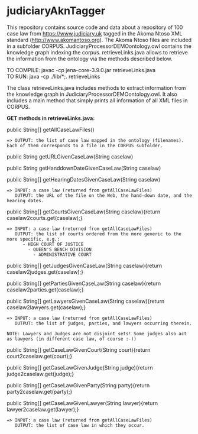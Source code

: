 # judiciaryAknTagger
This repository contains source code and data about a repository of 100 case law from https://www.judiciary.uk tagged in the Akoma Ntoso XML standard (http://www.akomantoso.org). The Akoma Ntoso files are included in a subfolder CORPUS. JudiciaryProcessorDEMOontology.owl contains the knowledge graph indexing the corpus. retrieveLinks.java allows to retrieve the information from the ontology via the methods described below.

TO COMPILE: javac -cp jena-core-3.9.0.jar retrieveLinks.java</br>
TO RUN: java -cp ./lib/*;. retrieveLinks

The class retrieveLinks.java includes methods to extract information from the knowledge graph in JudiciaryProcessorDEMOontology.owl. It also includes a main method that simply prints all information of all XML files in CORPUS.

<b>GET methods in retrieveLinks.java:</b>

  public String[] getAllCaseLawFiles()
  
    => OUTPUT: the list of case law mapped in the ontology (filenames). Each of them corresponds to a file in the CORPUS subfolder.
  
  
  public String getURLGivenCaseLaw(String caselaw)
  
  public String getHanddownDateGivenCaseLaw(String caselaw)
  
  public String[] getHearingDatesGivenCaseLaw(String caselaw)
  
    => INPUT: a case law (returned from getAllCaseLawFiles)
       OUTPUT: the URL of the file on the Web, the hand-down date, and the hearing dates.
  
  
  public String[] getCourtsGivenCaseLaw(String caselaw){return caselaw2courts.get(caselaw);}
  
    => INPUT: a case law (returned from getAllCaseLawFiles)
       OUTPUT: the list of courts ordered from the more generic to the more specific, e.g.:
          - HIGH COURT OF JUSTICE
            - QUEEN'S BENCH DIVISION
              - ADMINISTRATIVE COURT
    
  public String[] getJudgesGivenCaseLaw(String caselaw){return caselaw2judges.get(caselaw);}
  
  public String[] getPartiesGivenCaseLaw(String caselaw){return caselaw2parties.get(caselaw);}
  
  public String[] getLawyersGivenCaseLaw(String caselaw){return caselaw2lawyers.get(caselaw);}
  
    => INPUT: a case law (returned from getAllCaseLawFiles)
       OUTPUT: the list of judges, parties, and lawyers occurring therein.
    
    NOTE: Lawyers and Judges are not disjoint sets! Some judges also act as lawyers (in different case law, of course :-))
  
  public String[] getCaseLawGivenCourt(String court){return court2caselaw.get(court);}
  
  public String[] getCaseLawGivenJudge(String judge){return judge2caselaw.get(judge);}
  
  public String[] getCaseLawGivenParty(String party){return party2caselaw.get(party);}
  
  public String[] getCaseLawGivenLawyer(String lawyer){return lawyer2caselaw.get(lawyer);}
  
    => INPUT: a case law (returned from getAllCaseLawFiles)
       OUTPUT: the list of case law in which they occur.
